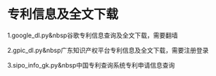 # 专利信息及全文下载

1.google_dl.py&nbsp谷歌专利信息查询及全文下载，需要翻墙

2.gpic_dl.py&nbsp广东知识产权平台专利信息及全文下载，需要注册登录

3.sipo_info_gk.py&nbsp中国专利查询系统专利申请信息查询
